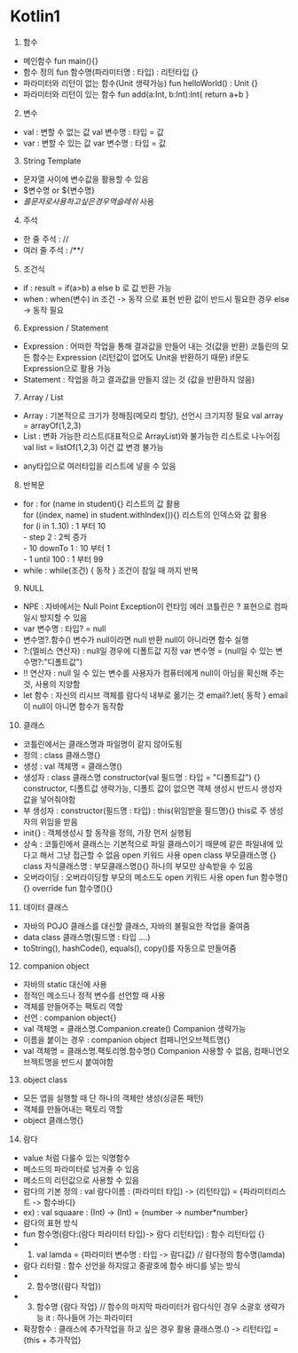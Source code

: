 # Kotlin1

1. 함수
  - 메인함수 
    fun main(){}
  - 함수 정의
    fun 함수명(파라미터명 : 타입) : 리턴타입 {}
  - 파라미터와 리턴이 없는 함수(Unit 생략가능)
    fun helloWorld() : Unit {}
  - 파라미터와 리턴이 있는 함수
    fun add(a:Int, b:Int):Int{ return a+b }
    
2. 변수
  - val : 변할 수 없는 값
    val 변수명 : 타입 = 값
  - var : 변할 수 있는 값
    var 변수명 : 타입 = 값
 
3. String Template
  - 문자열 사이에 변수값을 활용할 수 있음
  - $변수명 or ${변수명}
  - $를 문자로 사용하고 싶은 경우 역슬레쉬$ 사용

4. 주석
  - 한 줄 주석 : //
  - 여러 줄 주석 : /**/

5. 조건식
  - if : result = if(a>b) a else b 로 값 반환 가능
  - when : when(변수) in 조건 -> 동작 으로 표현
           반환 값이 반드시 필요한 경우 else -> 동작 필요
  
6. Expression / Statement
  - Expression : 어떠한 작업을 통해 결과값을 만들어 내는 것(값을 반환)
                코틀린의 모든 함수는 Expression (리턴값이 없어도 Unit을 반환하기 때문)
                if문도 Expression으로 활용 가능
  - Statement : 작업을 하고 결과값을 만들지 않는 것 (값을 반환하지 않음) 

7. Array / List
  - Array : 기본적으로 크기가 정해짐(메모리 할당), 선언시 크기지정 필요
            val array = arrayOf(1,2,3)
  - List  : 변화 가능한 리스트(대표적으로 ArrayList)와 불가능한 리스트로 나누어짐
            val list = listOf(1,2,3) 이건 값 변경 불가능
  * any타입으로 여러타입을 리스트에 넣을 수 있음
  
8. 반복문
  - for : for (name in student){} 리스트의 값 활용<br>
          for ((index, name) in student.withIndex()){} 리스트의 인덱스와 값 활용<br>
          for (i in 1..10) : 1 부터 10<br>
          - step 2 : 2씩 증가<br>
          - 10 downTo 1 : 10 부터 1<br>
          - 1 until 100 : 1 부터 99<br>
  - while : while(조건) { 동작 } 조건이 참일 때 까지 반복
  
9. NULL
  - NPE : 자바에서는 Null Point Exception이 런타임 에러 코틀린은 ? 표현으로 컴파일시 방지할 수 있음
  - var 변수명 : 타입? = null 
  - 변수명?.함수() 변수가 null이라면 null 반환 null이 아니라면 함수 실행
  - ?:(엘비스 연산자) : null일 경우에 디폴트값 지정 var 변수명 = (null일 수 있는 변수명?:"디폴트값")
  - !! 연산자 : null 일 수 있는 변수를 사용자가 컴퓨터에게 null이 아님을 확신해 주는것, 사용의 지양함
  - let 함수 : 자신의 리시브 객체를 람다식 내부로 옮기는 것
               email?.let{ 동작 } email이 null이 아니면 함수가 동작함

10. 클래스
  - 코틀린에서는 클래스명과 파일명이 같지 않아도됨
  - 정의 : class 클래스명{}
  - 생성 : val 객체명 = 클래스명()
  - 생성자 : class 클래스명 constructor(val 필드명 : 타입 = "디폴트값") {} constructor, 디폴트값 생략가능, 디폴트 값이 없으면 객체 생성시 반드시 생성자 값을 넣어줘야함
  - 부 생성자 :  constructor(필드명 : 타입) : this(위임받을 필드명){} this로 주 생성자의 위임을 받음
  - init{} : 객체생성시 할 동작을 정의, 가장 먼저 실행됨 
  - 상속 : 코틀린에서 클래스는 기본적으로 파일 클래스이기 때문에 같은 파일내에 있다고 해서 그냥 접근할 수 없음
           open 키워드 사용
           open class 부모클래스명 {}
           class 자식클래스명 : 부모클래스명(){}
           하나의 부모만 상속받을 수 있음
  - 오버라이딩 : 오버라이딩할 부모의 메소드도 open 키워드 사용
                open fun 함수명(){}
                override fun 함수명(){}
                
11. 데이터 클래스
  - 자바의 POJO 클래스를 대신할 클래스, 자바의 불필요한 작업을 줄여줌
  - data class 클래스명(필드명 : 타입 ....)
  - toString(), hashCode(), equals(), copy()를 자동으로 만들어줌
  
12. companion object
  - 자바의 static 대신에 사용
  - 정적인 메소드나 정적 변수를 선언할 때 사용
  - 객체를 만들어주는 팩토리 역할
  - 선언 : companion object{}
  - val 객체명 = 클래스명.Companion.create() Companion 생략가능
  - 이름을 붙이는 경우 : companion object 컴패니언오브젝트명{} 
  - val 객체명 = 클래스명.팩토리명.함수명() Companion 사용할 수 없음, 컴패니언오브젝트명을 반드시 붙여야함
  
13. object class
  - 모든 앱을 실행할 때 단 하나의 객체만 생성(싱글톤 패턴)
  - 객체를 만들어내는 팩토리 역할
  - object 클래스명{}
  
14. 람다
  - value 처럼 다룰수 있는 익명함수 
  - 메소드의 파라미터로 넘겨줄 수 있음
  - 메소드의 리턴값으로 사용할 수 있음
  - 람다의 기본 정의 : val 람다이름 : (파라미터 타입) -> (리턴타입) = {파라미터리스트 -> 함수바디}
  - ex) : val squaare : (Int) -> (Int) = {number -> number*number}
  - 람다의 표현 방식
  - fun 함수명(람다:(람다 파라미터 타입)-> 람다 리턴타입) : 함수 리턴타입 {}
  - 1) val lamda = {파라미터 변수명 : 타입 -> 람다값} // 람다정의
       함수명(lamda)
  - 람다 리터럴 : 함수 선언을 하지않고 중괄호에 함수 바디를 넣는 방식
  - 2) 함수명({람다 작업})
  - 3) 함수명 {람다 작업} // 함수의 마지막 파라미터가 람다식인 경우 소괄호 생략가능 it : 하나들어 가는 파라미터 
  - 확장함수 : 클래스에 추가작업을 하고 싶은 경우 활용
              클래스명.() -> 리턴타입 = {this + 추가작업}
